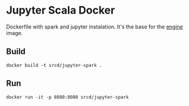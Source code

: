 # Jupyter Scala Docker

Dockerfile with spark and jupyter instalation. It's the base for the [engine](https://github.com/src-d/engine) image.

## Build

```
docker build -t srcd/jupyter-spark .
```

## Run

```
docker run -it -p 8080:8080 srcd/jupyter-spark
```

